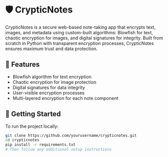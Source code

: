 # 🛡️ CrypticNotes

CrypticNotes is a secure web-based note-taking app that encrypts text, images, and metadata using custom-built algorithms: Blowfish for text, chaotic encryption for images, and digital signatures for integrity. Built from scratch in Python with transparent encryption processes, CrypticNotes ensures maximum trust and data protection.

## 🔐 Features

- Blowfish algorithm for text encryption
- Chaotic encryption for image protection
- Digital signatures for data integrity
- User-visible encryption processes
- Multi-layered encryption for each note component

## 🚀 Getting Started

To run the project locally:

```bash
git clone https://github.com/yourusername/crypticnotes.git
cd crypticnotes
pip install -r requirements.txt
# Then follow any additional setup instructions
